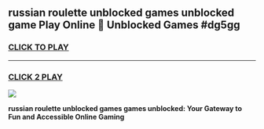 
## russian roulette unblocked games unblocked game Play Online 👋 Unblocked Games #dg5gg
<h3>
<a href="https://premium.freeplayer.one?title=russian_roulette_unblocked_games&ref=21F">CLICK TO PLAY</a></h3>
<hr>

<h3>
<a href="https://premium.freeplayer.one?title=russian_roulette_unblocked_games&ref=21F">CLICK 2 PLAY</a>
  
</h3>

<a href="https://premium.freeplayer.one?title=russian_roulette_unblocked_games&ref=21F/"><img src="https://clearcache.store/games.png"></a>


**russian roulette unblocked games games unblocked: Your Gateway to Fun and Accessible Online Gaming**
